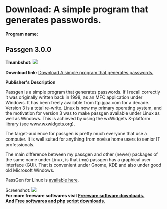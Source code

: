 # Download: A simple program that generates passwords. 

**Program name:**

## Passgen 3.0.0

  
**Thumbshot:** ![](http://www.freewarefiles.com/screenshot/passgen300_md.gif)   
  
**Download link:** [Download A simple program that generates passwords. ](http://freesoftwares.boysofts.com/Passgen_program_47094.html)  
  


**Publisher's Description**  
  


Passgen is a simple program that generates passwords. If I recall correctly it was originally written back in 1998, as an MFC application under Windows. It has been freely available from ftp.jgaa.com for a decade. Version 3 is a total re-write. Linux is now my primary operating system, and the motivation for version 3 was to make passgen available under Linux as well as Windows. This is achieved by using the wxWidgets X-platform library (see www.wxwidgets.org). 

The target-audience for passgen is pretty much everyone that use a computer. It is well suited for anything from novise home users to senior IT professionals.

The main difference between my passgen and other (newer) packages of the same name under Linux, is that (my) passgen has a graphical user interface (GUI). That is convenient under Gnome, KDE and also under good old Microsoft Windows.

PassGen for Linux is [available here](http://sourceforge.net/project/showfiles.php?group_id=250140). 

  
  
Screenshot: ![](http://www.freewarefiles.com/screenshot/passgen300.gif)   
**For more freeware softwares visit [Freeware software downloads.](http://freesoftwares.boysofts.com/)**   
**And [Free softwares and php script downloads.](http://www.boysofts.com/)**

